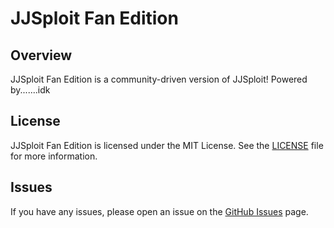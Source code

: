 <!--
JJSploit Community Edition:

JJSploit community edition is a community ran version of JJSploit!
Powered by ~~CeleryInject.exe (I have permission)~~ cxapi (CloudyAPI)

(also i prefer the older UI which we are using) -->
# JJSploit Fan Edition

## Overview

JJSploit Fan Edition is a community-driven version of JJSploit!
Powered by.......idk
<!--
## Features

- **Powered by CloudyAPI**: Enhanced stability and performance using CloudyAPI.
- **Classic UI**: Retains the older UI for a familiar user experience.
- **Community Support**: Regular updates and support from the community.


## Installation

1. **Download**: Get the latest version from the [Releases](https://github.com/skiddude/JJSploit-Fan-Edition/releases) page.
2. **Extract**: Unzip the downloaded file to a folder of your choice.
3. **Run**: Open `JJSploit.exe` to start using the application.

## Usage

1. **Launch JJSploit**: Open the executable file.
2. **Inject**: Select the process you want to inject into (e.g., Roblox).
3. **Execute Scripts**: Use the built-in script executor to run your scripts
-->
## License

JJSploit Fan Edition is licensed under the MIT License. See the [LICENSE](LICENSE) file for more information.

## Issues

If you have any issues, please open an issue on the [GitHub Issues](https://github.com/skiddude/JJSploit-Fan-Edition/issues) page.
